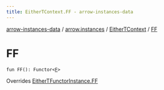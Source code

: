 ```yaml
---
title: EitherTContext.FF - arrow-instances-data
---
```


[arrow-instances-data](../../index.html) / [arrow.instances](../index.html) / [EitherTContext](index.html) / [FF](./-f-f.html)

# FF

`fun FF(): Functor<`[`F`](index.html#F)`>`

Overrides [EitherTFunctorInstance.FF](../-either-t-functor-instance/-f-f.html)

